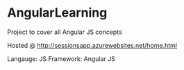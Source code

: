 # AngularLearning
Project to cover all Angular JS concepts

Hosted @ http://sessionsapp.azurewebsites.net/home.html

Langauge: JS
Framework: Angular JS

